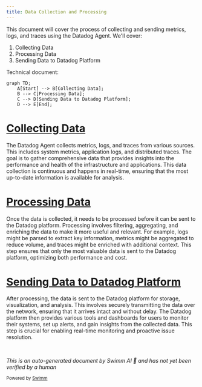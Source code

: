 ```yaml
---
title: Data Collection and Processing
---
```

This document will cover the process of collecting and sending metrics, logs, and traces using the Datadog Agent. We'll cover:

1. Collecting Data
2. Processing Data
3. Sending Data to Datadog Platform

Technical document: <SwmLink doc-title="" repo-id="Z2l0aHViJTNBJTNBZGF0YWRvZy1hZ2VudCUzQSUzQVN3aW1tLURlbW8=" path="/.swm/.6veuuj6g.sw.md"></SwmLink>

```mermaid
graph TD;
    A[Start] --> B[Collecting Data];
    B --> C[Processing Data];
    C --> D[Sending Data to Datadog Platform];
    D --> E[End];
```

# [Collecting Data](https://app.swimm.io/repos/Z2l0aHViJTNBJTNBZGF0YWRvZy1hZ2VudCUzQSUzQVN3aW1tLURlbW8=/docs/6veuuj6g#collecting-data)

The Datadog Agent collects metrics, logs, and traces from various sources. This includes system metrics, application logs, and distributed traces. The goal is to gather comprehensive data that provides insights into the performance and health of the infrastructure and applications. This data collection is continuous and happens in real-time, ensuring that the most up-to-date information is available for analysis.

# [Processing Data](https://app.swimm.io/repos/Z2l0aHViJTNBJTNBZGF0YWRvZy1hZ2VudCUzQSUzQVN3aW1tLURlbW8=/docs/6veuuj6g#processing-data)

Once the data is collected, it needs to be processed before it can be sent to the Datadog platform. Processing involves filtering, aggregating, and enriching the data to make it more useful and relevant. For example, logs might be parsed to extract key information, metrics might be aggregated to reduce volume, and traces might be enriched with additional context. This step ensures that only the most valuable data is sent to the Datadog platform, optimizing both performance and cost.

# [Sending Data to Datadog Platform](https://app.swimm.io/repos/Z2l0aHViJTNBJTNBZGF0YWRvZy1hZ2VudCUzQSUzQVN3aW1tLURlbW8=/docs/6veuuj6g#sending-data-to-datadog-platform)

After processing, the data is sent to the Datadog platform for storage, visualization, and analysis. This involves securely transmitting the data over the network, ensuring that it arrives intact and without delay. The Datadog platform then provides various tools and dashboards for users to monitor their systems, set up alerts, and gain insights from the collected data. This step is crucial for enabling real-time monitoring and proactive issue resolution.

&nbsp;

*This is an auto-generated document by Swimm AI 🌊 and has not yet been verified by a human*

<SwmMeta version="3.0.0" repo-id="Z2l0aHViJTNBJTNBZGF0YWRvZy1hZ2VudCUzQSUzQVN3aW1tLURlbW8=" repo-name="datadog-agent"><sup>Powered by [Swimm](/)</sup></SwmMeta>
